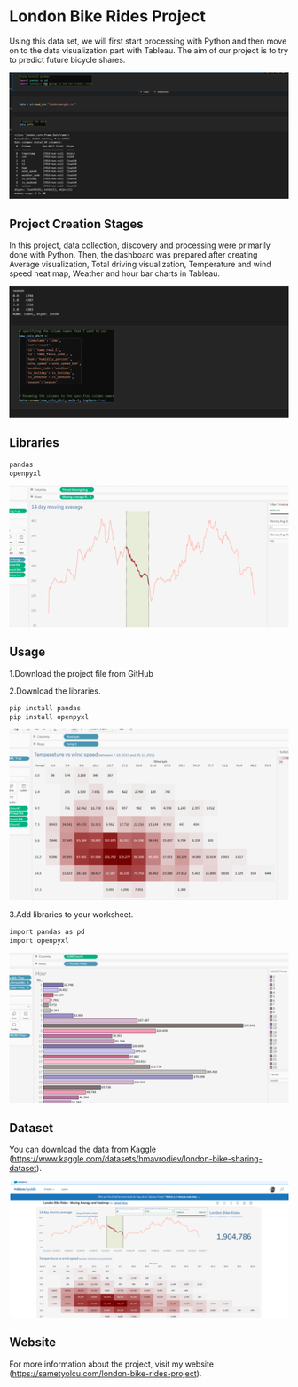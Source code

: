 # London Bike Rides Project

Using this data set, we will first start processing with Python and then move on to the data visualization part with Tableau. The aim of our project is to try to predict future bicycle shares.

![Resim Açıklaması](python.png)

## Project Creation Stages

In this project, data collection, discovery and processing were primarily done with Python. Then, the dashboard was prepared after creating Average visualization, Total driving visualization, Temperature and wind speed heat map, Weather and hour bar charts in Tableau.

![Resim Açıklaması](pythonn.png)

## Libraries

    pandas 
    openpyxl

![Resim Açıklaması](tableauaverage.png)

## Usage

1.Download the project file from GitHub

2.Download the libraries.

    pip install pandas 
    pip install openpyxl

![Resim Açıklaması](tableauheatmap.png)

3.Add libraries to your worksheet.

    import pandas as pd
    import openpyxl

![Resim Açıklaması](tableauhour.png)

## Dataset

You can download the data from Kaggle (https://www.kaggle.com/datasets/hmavrodiev/london-bike-sharing-dataset).

![Resim Açıklaması](dashboard.png)

## Website

For more information about the project, visit my website (https://sametyolcu.com/london-bike-rides-project).
